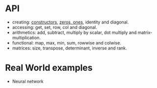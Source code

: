 # API

- creating: [constructors](creational#constructors), [zeros, ones](creational#), identity and diagonal.
- accessing: get, set, row, col and diagonal.
- arithmetics: add, subtract, multiply by scalar, dot multiply and matrix-multiplication.
- functional: map, max, min, sum, rowwise and colwise.
- matrices: size, transpose, determinant, inverse and rank.

# Real World examples

- Neural network